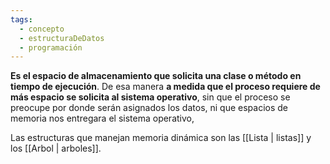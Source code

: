 ```yaml
---
tags:
  - concepto
  - estructuraDeDatos
  - programación
---
```

**Es el espacio de almacenamiento que solicita una clase o método en tiempo de ejecución**. De esa manera **a medida que el proceso requiere de más espacio se solicita al sistema operativo**, sin que el proceso se preocupe por donde serán asignados los datos, ni que espacios de memoria nos entregara el sistema operativo,

Las estructuras que manejan memoria dinámica son las [[Lista | listas]] y los [[Arbol | arboles]].